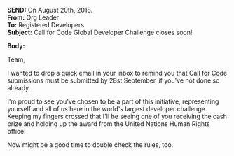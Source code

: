 **SEND:** On August 20th, 2018.  
**From:** Org Leader  
**To:** Registered Developers  
**Subject:** Call for Code Global Developer Challenge closes soon!  

**Body:**

Team,

I wanted to drop a quick email in your inbox to remind you that Call for Code submissions must be submitted by 28st September, if you've not done so already.

I'm proud to see you've chosen to be a part of this initiative, representing yourself and all of us here in the world's largest developer challenge. Keeping my fingers crossed that I'll be seeing one of you receiving the cash prize and holding up the award from the United Nations Human Rights office!

Now might be a good time to double check the rules, too.
